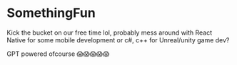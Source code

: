 # SomethingFun
Kick the bucket on our free time lol, probably mess around with React Native for some mobile development or c#, c++ for Unreal/unity game dev?

GPT powered ofcourse 😱😱😱😱😱
